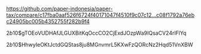 https://github.com/paper-indonesia/paper-tax/compare/c17fba0aaf526f6724f40171047f4510f9c07c12...c08f1792a76ebc24905bc005b4352755f282b9f4

$2b$10$gTOEoVUDHAfJLGUXBitKqOccCO2CjExdJOzpWa9IQsaCV24rlFlYq

$2b$10$HhwyIeOKtJctdGQStas8ju8MGnvmrL5KXwFzQORcNz2Hqd51VnXBW